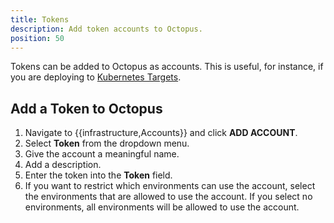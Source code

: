 ```yaml
---
title: Tokens
description: Add token accounts to Octopus.
position: 50
---
```

Tokens can be added to Octopus as accounts. This is useful, for instance, if you are deploying to [Kubernetes Targets](/docs/deployment-examples/kubernetes-deployments/kubernetes-target/index.md).

## Add a Token to Octopus

1. Navigate to {{infrastructure,Accounts}} and click **ADD ACCOUNT**.
1. Select **Token** from the dropdown menu.
1. Give the account a meaningful name.
1. Add a description.
1. Enter the token into the **Token** field.
1. If you want to restrict which environments can use the account, select the environments that are allowed to use the account. If you select no environments, all environments will be allowed to use the account.
